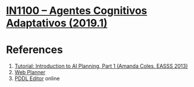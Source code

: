 # [IN1100 – Agentes Cognitivos Adaptativos (2019.1)](http://www.cin.ufpe.br/~in1100/2019-1/)

# References

1. [Tutorial: Introduction to AI Planning, Part 1 (Amanda Coles, EASSS 2013)](https://www.youtube.com/watch?v=EeQcCs9SnhU)
2. [Web Planner](https://web-planner.herokuapp.com/)
3. [PDDL Editor](http://editor.planning.domains) online

